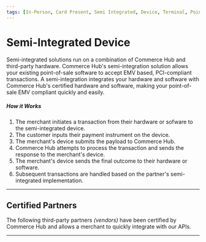 ```yaml
---
tags: [In-Person, Card Present, Semi Integrated, Device, Terminal, Point of Sale]
---
```


# Semi-Integrated Device

Semi-integrated solutions run on a combination of Commerce Hub and third-party hardware. Commerce Hub's semi-integration solution allows your existing point-of-sale software to accept EMV based, PCI-compliant transactions. A semi-integration integrates your hardware and software with Commerce Hub's certified hardware and software, making your point-of-sale EMV compliant quickly and easily.

##### How it Works

1. The merchant initiates a transaction from their hardware or sofware to the semi-integrated device.
2. The customer inputs their payment instrument on the device.
3. The merchant's device submits the payload to Commerce Hub.
4. Commerce Hub attempts to process the transaction and sends the response to the merchant's device.
5. The merchant's device sends the final outcome to their hardware or software.
6. Subsequent transactions are handled based on the partner's semi-integrated implementation.

---

## Certified Partners

The following third-party partners *(vendors)* have been certified by Commerce Hub and allows a merchant to quickly integrate with our APIs.

<!-- type: row -->

<!-- type: card
title: Clover
description: Clover delivers a robust business management platform coupled with an extensive offering of merchant services to empower your business for growth.
link: 
-->

<!-- type: card
title: Ingenico
description: From smart terminals to a cloud-based payments platform and end-to-end terminal management, Ingenico's solutions are designed to help you succeed in the payments acceptance ecosystem.
link: ?path=docs/In-Person/Semi-Integrated/ingenico.md
-->

<!-- type: card
title: Verifone
description: Verifone is a payments platform that enables powerful online and in-person commerce experiences. Verifone provides solutions that meet your payment needs, from secure payment devices to eCommerce tools.
link: 
-->

<!-- type: row-end -->

---
